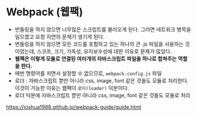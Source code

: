 # Webpack (웹팩)

- 번들링을 하지 않으면 너무많은 스크립트를 불러오게 된다. 그러면 네트워크 병목을 일으켰고 요청 지연의 문제가 생기게 된다.
- 번들링을 하지 않으면 모든 코드를 포함하고 있는 하나의 큰 .js 파일을 사용하는 것이었는데, 스코프, 크기, 가독성, 유지보수성에 대한 이유로 문제가 많았다.
- **웹팩은 이렇게 모듈로 연결된 여러개의 자바스크립트 파일을 하나로 합쳐주는 역할을 한다.**
- 매번 명령어를 치면서 설정할 수 없으므로, `webpack.config.js` 파일
- 로더 : 자바스크립트 뿐만 아니라 css, image, font 같은 것들도 모듈로 처리한다. 이것이 가능한 이유는 웹팩이 `로더(loader)` 덕분이다.
- 로더 덕분에 자바스크립트 뿐만 아니라 css, image, font 같은 것들도 모듈로 처리

https://joshua1988.github.io/webpack-guide/guide.html